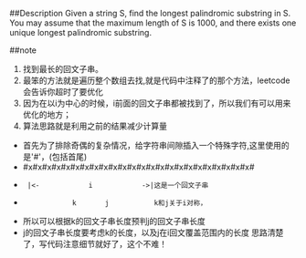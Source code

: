 ##Description
Given a string S, find the longest palindromic substring in S. You may assume that the maximum length of S is 1000, and there exists one unique longest palindromic substring.

##note
1. 找到最长的回文子串。
2. 最笨的方法就是遍历整个数组去找,就是代码中注释了的那个方法，leetcode会告诉你超时了要优化
3. 因为在以i为中心的时候，i前面的回文子串都被找到了，所以我们有可以用来优化的地方；
4. 算法思路就是利用之前的结果减少计算量
  * 首先为了排除奇偶的复杂情况，给字符串间隙插入一个特殊字符,这里使用的是'#'，(包括首尾)
  *   #x#x#x#x#x#x#x#x#x#x#x#x#x#x#x#x#x#x#x#x#x#x#x#x#
  *      |<-            i            ->|这是一个回文子串
  *                 k       j           k和j关于i对称，
  * 所以可以根据k的回文子串长度预判j的回文子串长度
  * j的回文子串长度要考虑k的长度，以及j在i回文覆盖范围内的长度
  思路清楚了，写代码注意细节就好了，这个不难！
